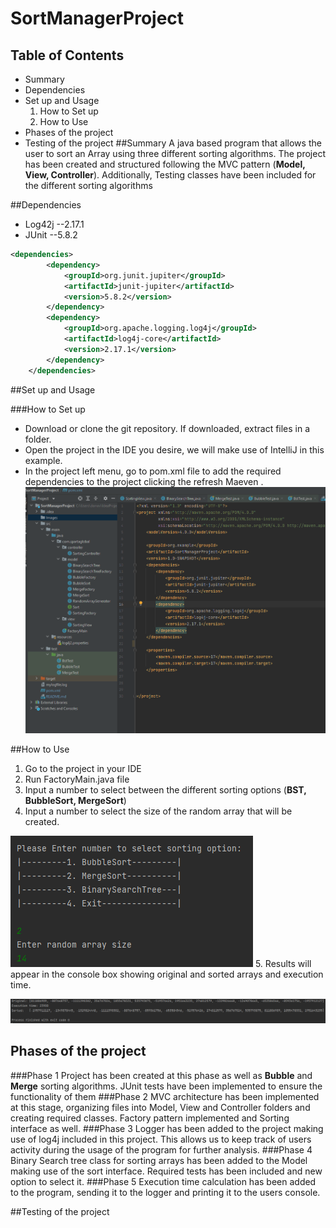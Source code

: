 # SortManagerProject

## Table of Contents
* Summary
* Dependencies
* Set up and Usage
  1. How to Set up
  2. How to Use
* Phases of the project
* Testing of the project
##Summary
A java based program that allows the user to sort an Array using three different sorting algorithms. The project has been created and structured following the MVC pattern (**Model, View, Controller**). Additionally, Testing classes have been included for the different sorting algorithms  

##Dependencies
* Log42j --2.17.1
* JUnit --5.8.2
```xml
<dependencies>
        <dependency>
            <groupId>org.junit.jupiter</groupId>
            <artifactId>junit-jupiter</artifactId>
            <version>5.8.2</version>
        </dependency>
        <dependency>
            <groupId>org.apache.logging.log4j</groupId>
            <artifactId>log4j-core</artifactId>
            <version>2.17.1</version>
        </dependency>
    </dependencies>
```

##Set up and Usage

###How to Set up

* Download or clone the git repository. If downloaded, extract files in a folder.
* Open the project in the IDE you desire, we will make use of IntelliJ in this example.
* In the project left menu, go to pom.xml file to add the required dependencies to the project clicking the refresh Maeven .
![alt text](https://github.com/djucacupueran/SortManagerProject/blob/main/Images/Screenshot%202022-02-07%20082302.png?raw=true)


##How to Use
1. Go to the project in your IDE
2. Run FactoryMain.java file
3. Input a number to select between the different sorting options (**BST, BubbleSort, MergeSort**)
4. Input a number to select the size of the random array that will be created.

![alt text](https://github.com/djucacupueran/SortManagerProject/blob/main/Images/Screenshot%202022-02-07%20083433.png?raw=true)
5. Results will appear in the console box showing original and sorted arrays and execution time.

![alt text](https://github.com/djucacupueran/SortManagerProject/blob/main/Images/Screenshot%202022-02-07%20083354.png?raw=true)


## Phases of the project
###Phase 1
Project has been created at this phase as well as **Bubble** and **Merge** sorting algorithms. JUnit tests have been implemented to ensure the functionality of them
###Phase 2
MVC architecture has been implemented at this stage, organizing files into Model, View and Controller folders and creating required classes.
Factory pattern implemented and Sorting interface as well.
###Phase 3
Logger has been added to the project making use of log4j included in this project. This allows us to keep track of users activity during the usage of the program for further analysis.
###Phase 4
Binary Search tree class for sorting arrays has been added to the Model making use of the sort interface. Required tests has been included and new option to select it.
###Phase 5
Execution time calculation has been added to the program, sending it to the logger and printing it to the users console.

##Testing of the project


